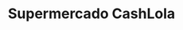 ---
title: "Supermercado CashLola"
url: /alhama-de-murcia/supermercado-cashlola/
shop: supermercado
---
